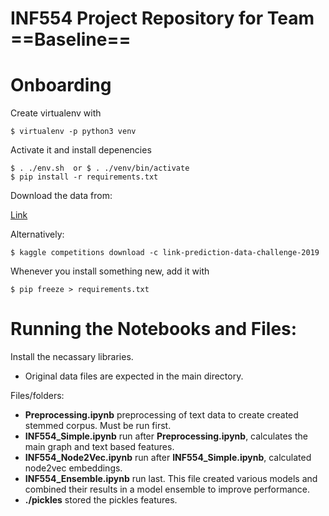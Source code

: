 # INF554 Project Repository for Team ==Baseline==

# Onboarding
Create virtualenv with
```
$ virtualenv -p python3 venv
```
Activate it and install depenencies
```
$ . ./env.sh  or $ . ./venv/bin/activate
$ pip install -r requirements.txt
```
Download the data from: 

[Link](https://www.kaggle.com/c/17455/download-all) 

Alternatively:
```
$ kaggle competitions download -c link-prediction-data-challenge-2019
```
Whenever you install something new, add it with
```
$ pip freeze > requirements.txt
```

# Running the Notebooks and Files:

Install the necassary libraries. 

+ Original data files are expected in the main directory.

Files/folders: 

+ **Preprocessing.ipynb** preprocessing of text data to create created stemmed corpus. Must be run first.
+ **INF554_Simple.ipynb** run after **Preprocessing.ipynb**, calculates the main graph and text based features.
+ **INF554_Node2Vec.ipynb** run after **INF554_Simple.ipynb**, calculated node2vec embeddings.
+ **INF554_Ensemble.ipynb** run last. This file created various models and combined their results in a model ensemble to improve performance.
+ **./pickles** stored the pickles features.
